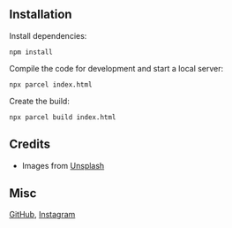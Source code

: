 
## Installation

Install dependencies:

```
npm install
```

Compile the code for development and start a local server:

```
npx parcel index.html
```

Create the build:

```
npx parcel build index.html
```

## Credits

- Images from [Unsplash](https://unsplash.com/)

## Misc

 [GitHub](https://github.com/cy53rg), [Instagram](https://www.instagram.com/ooptiq/)





